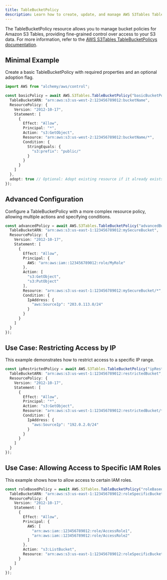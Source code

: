 ```yaml
---
title: TableBucketPolicy
description: Learn how to create, update, and manage AWS S3Tables TableBucketPolicys using Alchemy Cloud Control.
---
```



The TableBucketPolicy resource allows you to manage bucket policies for Amazon S3 Tables, providing fine-grained control over access to your S3 data. For more information, refer to the [AWS S3Tables TableBucketPolicys documentation](https://docs.aws.amazon.com/s3tables/latest/userguide/).

## Minimal Example

Create a basic TableBucketPolicy with required properties and an optional adoption flag.

```ts
import AWS from "alchemy/aws/control";

const basicPolicy = await AWS.S3Tables.TableBucketPolicy("basicBucketPolicy", {
  TableBucketARN: "arn:aws:s3:us-west-2:123456789012:bucketName",
  ResourcePolicy: {
    Version: "2012-10-17",
    Statement: [
      {
        Effect: "Allow",
        Principal: "*",
        Action: "s3:GetObject",
        Resource: "arn:aws:s3:us-west-2:123456789012:bucketName/*",
        Condition: {
          StringEquals: {
            "s3:prefix": "public/"
          }
        }
      }
    ]
  },
  adopt: true // Optional: Adopt existing resource if it already exists
});
```

## Advanced Configuration

Configure a TableBucketPolicy with a more complex resource policy, allowing multiple actions and specifying conditions.

```ts
const advancedPolicy = await AWS.S3Tables.TableBucketPolicy("advancedBucketPolicy", {
  TableBucketARN: "arn:aws:s3:us-east-1:123456789012:mySecureBucket",
  ResourcePolicy: {
    Version: "2012-10-17",
    Statement: [
      {
        Effect: "Allow",
        Principal: {
          AWS: "arn:aws:iam::123456789012:role/MyRole"
        },
        Action: [
          "s3:GetObject",
          "s3:PutObject"
        ],
        Resource: "arn:aws:s3:us-east-1:123456789012:mySecureBucket/*",
        Condition: {
          IpAddress: {
            "aws:SourceIp": "203.0.113.0/24"
          }
        }
      }
    ]
  }
});
```

## Use Case: Restricting Access by IP

This example demonstrates how to restrict access to a specific IP range.

```ts
const ipRestrictedPolicy = await AWS.S3Tables.TableBucketPolicy("ipRestrictedPolicy", {
  TableBucketARN: "arn:aws:s3:us-west-1:123456789012:restrictedBucket",
  ResourcePolicy: {
    Version: "2012-10-17",
    Statement: [
      {
        Effect: "Allow",
        Principal: "*",
        Action: "s3:GetObject",
        Resource: "arn:aws:s3:us-west-1:123456789012:restrictedBucket/*",
        Condition: {
          IpAddress: {
            "aws:SourceIp": "192.0.2.0/24"
          }
        }
      }
    ]
  }
});
```

## Use Case: Allowing Access to Specific IAM Roles

This example shows how to allow access to certain IAM roles.

```ts
const roleBasedPolicy = await AWS.S3Tables.TableBucketPolicy("roleBasedPolicy", {
  TableBucketARN: "arn:aws:s3:us-east-1:123456789012:roleSpecificBucket",
  ResourcePolicy: {
    Version: "2012-10-17",
    Statement: [
      {
        Effect: "Allow",
        Principal: {
          AWS: [
            "arn:aws:iam::123456789012:role/AccessRole1",
            "arn:aws:iam::123456789012:role/AccessRole2"
          ]
        },
        Action: "s3:ListBucket",
        Resource: "arn:aws:s3:us-east-1:123456789012:roleSpecificBucket"
      }
    ]
  }
});
```
